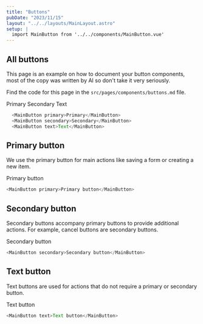 ```yaml
---
title: "Buttons"
pubDate: "2023/11/15"
layout: "../../layouts/MainLayout.astro"
setup: |
  import MainButton from '../../components/MainButton.vue'
---
```


## All buttons

This page is an example on how to document your button components, most of the copy was written by AI so don't take it very seriously.

Find the code for this page in the `src/pages/components/buttons.md` file.

<div class="component-preview">
    <MainButton primary>Primary</MainButton>
    <MainButton secondary>Secondary</MainButton>
    <MainButton text>Text</MainButton>
</div>

```js
  <MainButton primary>Primary</MainButton>
  <MainButton secondary>Secondary</MainButton>
  <MainButton text>Text</MainButton>
```

## Primary button

We use the primary button for main actions like saving a form or creating a new item.

<div class="component-preview">
    <MainButton primary>Primary button</MainButton>
</div>

```js
<MainButton primary>Primary button</MainButton>
```

## Secondary button

Secondary buttons accompany primary buttons to provide additional actions.
For example, cancel buttons are secondary buttons.

<div class="component-preview">
    <MainButton secondary>Secondary button</MainButton>
</div>

```js
<MainButton secondary>Secondary button</MainButton>
```

## Text button

Text buttons are used for actions that do not require a primary or secondary button.

<div class="component-preview">
    <MainButton text>Text button</MainButton>
</div>

```js
<MainButton text>Text button</MainButton>
```
